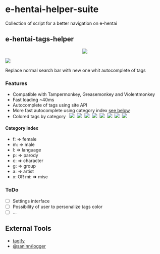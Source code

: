 # e-hentai-helper-suite

Collection of script for a better navigation on e-hentai

## e-hentai-tags-helper

<p align="center">
  <img src="./docs/tag-helper.gif?raw=true" />
</p>

![](./docs/tag-helper.gif)

Replace normal search bar with new one whit autocomplete of tags

### Features
* Compatible with Tampermonkey, Greasemonkey and Violentmonkey
* Fast loading ~40ms
* Autocomplete of tags using site API
* More fast autocomplete using category index [see below](#Category-index)
* Colored tags by category &nbsp;
![](https://img.shields.io/static/v1?label=&message=female&color=f75e56)&nbsp;
![](https://img.shields.io/static/v1?label=&message=male&color=374eb3)&nbsp;
![](https://img.shields.io/static/v1?label=&message=language&color=0eac10)&nbsp;
![](https://img.shields.io/static/v1?label=&message=parody&color=902cdd)&nbsp;
![](https://img.shields.io/static/v1?label=&message=character&color=db75d5)&nbsp;
![](https://img.shields.io/static/v1?label=&message=group&color=f09e19)&nbsp;
![](https://img.shields.io/static/v1?label=&message=artist&color=d3d303)&nbsp;
![](https://img.shields.io/static/v1?label=&message=misc&color=808080)

#### Category index
- f: => female
- m: => male
- l: => language
- p: => parody
- c: => character
- g: => group
- a: => artist
- x: OR mi: => misc

### ToDo
- [ ] Settings interface
- [ ] Possibility of user to personalize tags color
- [ ] ...

## External Tools

- [tagify](https://github.com/yairEO/tagify)
- [@saninn/logger](https://github.com/distante/saninn-logger)
